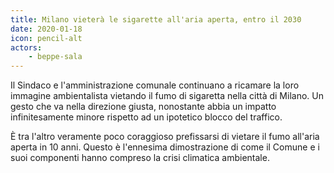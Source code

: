 ```yaml
---
title: Milano vieterà le sigarette all'aria aperta, entro il 2030
date: 2020-01-18
icon: pencil-alt
actors:
    - beppe-sala
---
```


Il Sindaco e l'amministrazione comunale continuano a ricamare la loro immagine ambientalista vietando il fumo di sigaretta nella città di Milano.
Un gesto che va nella direzione giusta, nonostante abbia un impatto infinitesamente minore rispetto ad un ipotetico blocco del traffico.

È tra l'altro veramente poco coraggioso prefissarsi di vietare il fumo all'aria aperta in 10 anni. 
Questo è l'ennesima dimostrazione di come il Comune e i suoi componenti hanno compreso la crisi climatica ambientale.
